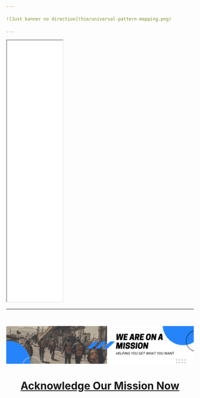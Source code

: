 ```yaml
---

![Just banner no direction](him/universal-pattern-mapping.png)

---
```


<iframe src="index.html" width="150" height="700"></iframe>

---

<br>

![Just banner no direction](mission.png)


<h1 align="center">
  <a href="https://mission.computer-engineering.tech">Acknowledge Our Mission Now </a>
</h1>
